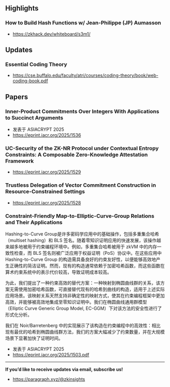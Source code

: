 ## Highlights
### How to Build Hash Functions w/ Jean-Philippe (JP) Aumasson 
- <https://zkhack.dev/whiteboard/s3m1/>

## Updates
### Essential Coding Theory
- <https://cse.buffalo.edu/faculty/atri/courses/coding-theory/book/web-coding-book.pdf>

## Papers

### Inner-Product Commitments Over Integers With Applications to Succinct Arguments
- 发表于 ASIACRYPT 2025
- <https://eprint.iacr.org/2025/1536>

### UC-Security of the ZK-NR Protocol under Contextual Entropy Constraints: A Composable Zero-Knowledge Attestation Framework
- <https://eprint.iacr.org/2025/1529>

### Trustless Delegation of Vector Commitment Construction in Resource-Constrained Settings
- <https://eprint.iacr.org/2025/1528>

### Constraint-Friendly Map-to-Elliptic-Curve-Group Relations and Their Applications
Hashing-to-Curve Group是许多密码学应用中的基础操作，包括多重集合哈希（multiset hashing）和 BLS 签名。随着零知识证明应用的快速发展，该操作越来越多地被用于约束编程环境中。例如，多重集合哈希被用于 zkVM 中的内存一致性检查，而 BLS 签名则被广泛应用于权益证明（PoS）协议中。在这些应用中 Hashing-to-Curve Group 的构造需具备良好的约束友好性，以便能够高效地产生正确性的简洁证明。然而，现有的构造通常依赖于加密哈希函数，而这些函数在算术约束系统中的表示代价较高，导致证明成本较高。

为此，我们提出了一种约束高效的替代方案：一种映射到椭圆曲线群的关系，该方案无需使用加密哈希函数，可直接替代现有的哈希到曲线的构造，适用于上述实际应用场景。该映射关系天然支持非确定性的映射方式，使其在约束编程框架中更加高效，并能够被高效地集成至零知识证明中。我们在椭圆曲线通用群模型（Elliptic Curve Generic Group Model, EC-GGM）下对该方法的安全性进行了形式化分析。

我们在 Noir/Barretenberg 中的实现展示了该构造在约束编程中的高效性：相比现有最优的哈希到椭圆曲线群方法，我们的方案大幅减少了约束数量，并在大规模场景下显著加快了证明时间。
- 发表于 ASIACRYPT 2025
- <https://eprint.iacr.org/2025/1503.pdf>

---
**If you’d like to receive updates via email, subscribe us!**

- <https://paragraph.xyz/@zkinsights>

